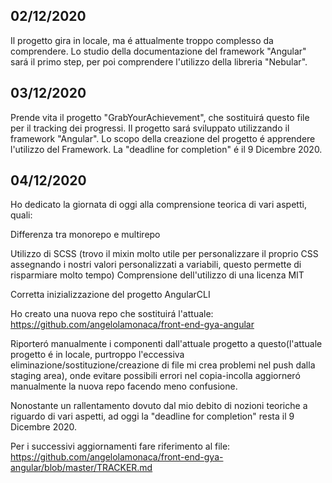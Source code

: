 ## **02/12/2020**
Il progetto gira in locale, ma é attualmente troppo complesso da comprendere. Lo studio della documentazione del framework "Angular" sará il primo step, per poi comprendere l'utilizzo della libreria "Nebular".

## **03/12/2020**
Prende vita il progetto "GrabYourAchievement", che sostituirá questo file per il tracking dei progressi. Il progetto sará sviluppato utilizzando il framework "Angular". Lo scopo della creazione del progetto é apprendere l'utilizzo del Framework. La "deadline for completion" é il 9 Dicembre 2020.

## **04/12/2020**
Ho dedicato la giornata di oggi alla comprensione teorica di vari aspetti, quali:

Differenza tra monorepo e multirepo

Utilizzo di SCSS (trovo il mixin molto utile per personalizzare il proprio CSS assegnando i nostri valori personalizzati a variabili, questo permette di risparmiare molto tempo)
Comprensione dell'utilizzo di una licenza MIT

Corretta inizializzazione del progetto AngularCLI

Ho creato una nuova repo che sostituirá l'attuale: https://github.com/angelolamonaca/front-end-gya-angular

Riporteró manualmente i componenti dall'attuale progetto a questo(l'attuale progetto é in locale, purtroppo l'eccessiva eliminazione/sostituzione/creazione di file mi crea problemi nel push dalla staging area), onde evitare possibili errori nel copia-incolla aggiorneró manualmente la nuova repo facendo meno confusione.

Nonostante un rallentamento dovuto dal mio debito di nozioni teoriche a riguardo di vari aspetti, ad oggi la "deadline for completion" resta il 9 Dicembre 2020.

Per i successivi aggiornamenti fare riferimento al file: https://github.com/angelolamonaca/front-end-gya-angular/blob/master/TRACKER.md
